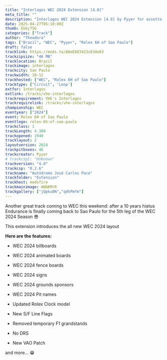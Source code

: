 ```yaml
---
title: "Interlagos WEC 2024 Extension [4.0]"
meta_title: ""
description: "Interlagos WEC 2024 Extension [4.0] by Pyyer for assetto corsa"
date: 2025-04-27T05:10:00Z
thumb: Ekbj7SG
categories: ["Track"]
author: "Theodora"
tags: ["Brazil", "WEC", "Pyyer", "Rolex 6H of Sao Paulo"]
draft: false
tracklink: https://mods.to/A0eE683423c63de63
trackzipsize: "46 MB"
tracklocation: Brazil
trackimage: interlagos
trackcity: Sao Paulo
trackwidth: 10-12
trackhosted: ["WEC", "Rolex 6H of Sao Paulo"]
tracktype: ["Circuit", 'Loop']
extfor: Interlagos
extlink: /tracks/vhe-interlagos
trackrequirement: VHE's Interlagos
trackrequirelink: /tracks/vhe-interlagos
championship: WEC
eventyear: ["2024"]
event: Rolex 6H of Sao Paulo
eventlogo: rolex-6h-of-sao-paulo
trackclass: 1 
trackLength: 4.309
trackopened: 1940
tracklayout: 2
layoutversion: 2024
trackpitboxes: 46
trackcreator: Pyyer
# trackcsp1: "Unknown"
trackversion: "4.0"
trackcsp: "0.2.6"
trackname: "Autódromo José Carlos Pace"
trackfolder: "Extension"
trackhost: modsfire
trackmainimage: ANbKMrR
trackgallery: ["jQpku8N","qdhPmYm"]
---
```


Another great track coming to WEC this weekend: after a 10 years hiatus Endurance is finally coming back to Sao Paulo for the 5th leg of the WEC 2024 Season 😎

This extension introduces the all new WEC 2024 layout

**Here are the features:**

- WEC 2024 billboards
- WEC 2024 animated boards

- WEC 2024 fence boards

- WEC 2024 signs

- WEC 2024 grounds sponsors

- WEC 2024 Pit names

- Updated Rolex Clock model

- New S/F Line Flags

- Removed temporary F1 grandstands

- No DRS

- New VAO Patch


and more... 😁
